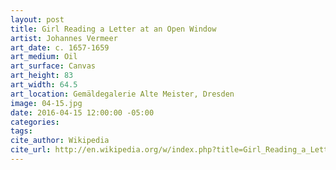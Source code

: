 ```yaml
---
layout: post
title: Girl Reading a Letter at an Open Window
artist: Johannes Vermeer
art_date: c. 1657-1659
art_medium: Oil
art_surface: Canvas
art_height: 83
art_width: 64.5
art_location: Gemäldegalerie Alte Meister, Dresden
image: 04-15.jpg
date: 2016-04-15 12:00:00 -05:00
categories:
tags:
cite_author: Wikipedia
cite_url: http://en.wikipedia.org/w/index.php?title=Girl_Reading_a_Letter_at_an_Open_Window&oldid=587024965
---
```

